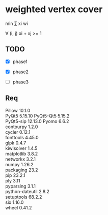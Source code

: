 # weighted vertex cover

min $\sum$	xi wi

$\forall$ (i, j) xi + xj >= 1

## TODO

- [x] phase1
- [x] phase2
- [ ] phase3


## Req

Pillow	10.1.0	
PyQt5	5.15.10	
PyQt5-Qt5	5.15.2	
PyQt5-sip	12.13.0	
Pyomo	6.6.2	
contourpy	1.2.0	
cycler	0.12.1	
fonttools	4.45.0	
glpk	0.4.7	
kiwisolver	1.4.5	
matplotlib	3.8.2	
networkx	3.2.1	
numpy	1.26.2	
packaging	23.2	
pip	23.2.1	
ply	3.11	
pyparsing	3.1.1	
python-dateutil	2.8.2	
setuptools	68.2.2	
six	1.16.0	
wheel	0.41.2	
